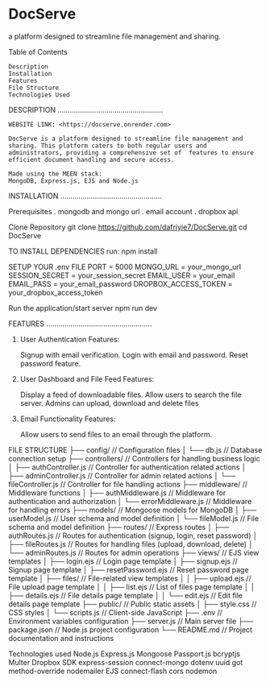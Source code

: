 # DocServe

a platform designed to streamline file management and sharing.

Table of Contents

    Description
    Installation
    Features
    File Structure
    Technologies Used

DESCRIPTION
....................................................

    WEBSITE LINK: <https://docserve.onrender.com>

    DocServe is a platform designed to streamline file management and sharing. This platform caters to both regular users and administrators, providing a comprehensive set of  features to ensure efficient document handling and secure access.

    Made using the MEEN stack:
    MongoDB, Express.js, EJS and Node.js

INSTALLATION
..................................................

Prerequisites
    . mongodb and mongo url
    . email account
    . dropbox api

Clone Repository
    git clone <https://github.com/dafriyie7/DocServe.git>
    cd DocServe

TO INSTALL DEPENDENCIES
    run: npm install

SETUP YOUR .env FILE
    PORT = 5000
    MONGO_URL = your_mongo_url
    SESSION_SECRET = your_session_secret
    EMAIL_USER = your_email
    EMAIL_PASS = your_email_password
    DROPBOX_ACCESS_TOKEN = your_dropbox_access_token

Run the application/start server
    npm run dev

FEATURES
....................................................

1. User Authentication
Features:

    Signup with email verification.
    Login with email and password.
    Reset password feature.
2. User Dashboard and File Feed
Features:

    Display a feed of downloadable files.
    Allow users to search the file server.
    Admins can upload, download and delete files
3. Email Functionality
Features:

    Allow users to send files to an email through the platform.

FILE STRUCTURE
├── config/                     // Configuration files
│   └── db.js                   // Database connection setup
├── controllers/                // Controllers for handling business logic
│   ├── authController.js       // Controller for authentication related actions
│   ├── adminController.js      // Controller for admin related actions
│   └── fileController.js       // Controller for file handling actions
├── middleware/                 // Middleware functions
│   ├── authMiddleware.js       // Middleware for authentication and authorization
│   └── errorMiddleware.js      // Middleware for handling errors
├── models/                     // Mongoose models for MongoDB
│   ├── userModel.js            // User schema and model definition
│   └── fileModel.js            // File schema and model definition
├── routes/                     // Express routes
│   ├── authRoutes.js           // Routes for authentication (signup, login, reset password)
│   ├── fileRoutes.js           // Routes for handling files (upload, download, delete)
│   └── adminRoutes.js          // Routes for admin operations
├── views/                      // EJS view templates
│   ├── login.ejs               // Login page template
│   ├── signup.ejs              // Signup page template
│   ├── resetPassword.ejs       // Reset password page template
│   ├── files/                  // File-related view templates
│   │   ├── upload.ejs          // File upload page template
│   │   ├── list.ejs            // List of files page template
│   │   ├── details.ejs         // File details page template
│   │   └── edit.ejs            // Edit file details page template
├── public/                     // Public static assets
│   ├── style.css               // CSS styles
│   └── scripts.js              // Client-side JavaScript
├── .env                        // Environment variables configuration
├── server.js                   // Main server file
├── package.json                // Node.js project configuration
└── README.md                   // Project documentation and instructions

Technologies used
    Node.js
    Express.js
    Mongoose
    Passport.js
    bcryptjs
    Multer
    Dropbox SDK
    express-session
    connect-mongo
    dotenv
    uuid
    got
    method-override
    nodemailer
    EJS
    connect-flash
    cors
    nodemon
